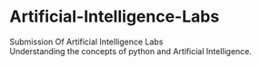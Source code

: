 # Artificial-Intelligence-Labs
Submission Of Artificial Intelligence Labs
<br>
Understanding the concepts of python and Artificial Intelligence.
